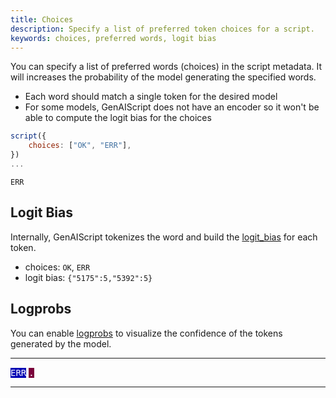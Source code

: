 ```yaml
---
title: Choices
description: Specify a list of preferred token choices for a script.
keywords: choices, preferred words, logit bias
---
```


You can specify a list of preferred words (choices) in the script metadata. It will increases the probability of the model generating the specified words.

-   Each word should match a single token for the desired model
-   For some models, GenAIScript does not have an encoder so it won't be able to compute the logit bias for the choices

```js
script({
    choices: ["OK", "ERR"],
})
...
```

```text
ERR
```

## Logit Bias

Internally, GenAIScript tokenizes the word and build the [logit_bias](https://help.openai.com/en/articles/5247780-using-logit-bias-to-alter-token-probability-with-the-openai-api) for each token.

-   choices: `OK`, `ERR`
-   logit bias: `{"5175":5,"5392":5}`

## Logprobs

You can enable [logprobs](/genaiscript/reference/scripts/logprobs) to visualize the confidence of the tokens generated by the model.

---

<span class="logprobs" title="100% (-0.000003)" style="background: rgb(0, 0, 180); color: white; white-space: pre; font-family: monospace;">ERR</span>
<span class="logprobs" title="32.07% (-1.14)" style="background: rgb(122, 0, 58); color: white; white-space: pre; font-family: monospace;">.</span>

---